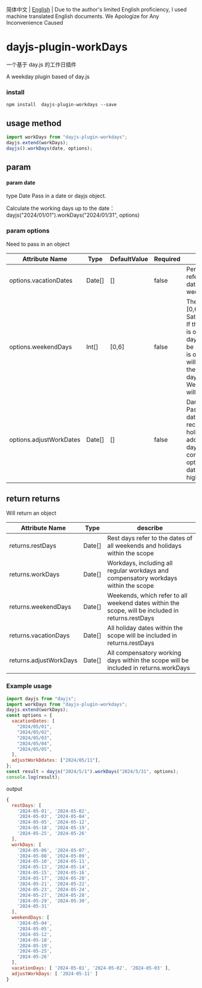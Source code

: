 简体中文 | [English](./README_en.md) |
Due to the author's limited English proficiency, I used machine translated English documents. We Apologize for Any Inconvenience Caused
# dayjs-plugin-workDays

一个基于 day.js 的工作日插件



A weekday plugin based  of day.js
### install

```console
npm install  dayjs-plugin-workdays --save
```

## usage method
```js
import workDays from "dayjs-plugin-workdays";
dayjs.extend(workDays);
dayjs().workDays(date, options);
```

## param

#### param date
type Date
Pass in a date or dayjs object.


Calculate the working days up to the date：dayjs("2024/01/01").workDays("2024/01/31", options)




### param options
Need to pass in an object


| Attribute Name  |   Type    |  DefaultValue   | Required |  describe                                                                            |  
| ---------------------- | ------- | -------- | ---- | -------------------------------------------------------------------------------- |  
| options.vacationDates  | Date[]  | []       | false   | Period date, which refers to holiday dates other than weekends                                             |  
| options.weekendDays    | Int[]   | [0,6]    | false   | The default value is [0,6], which means Saturday and Sunday. If the day of the week is off, the code for the day of the week will be passed in. If there is only Sunday, [0] will be passed in. If there is an additional day off on Wednesday, [0,2,6] will be passed in |  
| options.adjustWorkDates | Date[]  | []       | false   |Damn sick leave! Pass in a weekend date, which will not be recognized as a holiday but will be added as a working day; If there is a conflict with the options.xacationDates date, the priority is higher |



       

## return returns
Will return an object

| Attribute Name            |   Type  | describe                                            |  
| --------------- | ------- | -------------------------------------------------- |  
| returns.restDays        | Date[]  | Rest days refer to the dates of all weekends and holidays within the scope               |  
| returns.workDays        | Date[]  |   Workdays, including all regular workdays and compensatory workdays within the scope       |  
| returns.weekendDays     | Date[]  | Weekends, which refer to all weekend dates within the scope, will be included in returns.restDays   |  
| returns.vacationDays    | Date[]  |   All holiday dates within the scope will be included in returns.restDays           |  
| returns.adjustWorkDays  | Date[]  | All compensatory working days within the scope will be included in returns.workDays      |





### Example usage

```js
import dayjs from "dayjs";
import workDays from "dayjs-plugin-workdays";
dayjs.extend(workDays);
const options = {
  vacationDates: [
    "2024/05/01",
    "2024/05/02",
    "2024/05/03",
    "2024/05/04",
    "2024/05/05",
  ],
  adjustWorkDdates: ["2024/05/11"],
};
const result = dayjs("2024/5/1").workDays("2024/5/31", options);
console.log(result);
```

output

```js
{
  restDays: [
    '2024-05-01', '2024-05-02',
    '2024-05-03', '2024-05-04',
    '2024-05-05', '2024-05-12',
    '2024-05-18', '2024-05-19',
    '2024-05-25', '2024-05-26'
  ],
  workDays: [
    '2024-05-06', '2024-05-07',
    '2024-05-08', '2024-05-09',
    '2024-05-10', '2024-05-11',
    '2024-05-13', '2024-05-14',
    '2024-05-15', '2024-05-16',
    '2024-05-17', '2024-05-20',
    '2024-05-21', '2024-05-22',
    '2024-05-23', '2024-05-24',
    '2024-05-27', '2024-05-28',
    '2024-05-29', '2024-05-30',
    '2024-05-31'
  ],
  weekendDays: [
    '2024-05-04',
    '2024-05-05',
    '2024-05-12',
    '2024-05-18',
    '2024-05-19',
    '2024-05-25',
    '2024-05-26'
  ],
  vacationDays: [ '2024-05-01', '2024-05-02', '2024-05-03' ],
  adjustWorkDays: [ '2024-05-11' ]
}
```
